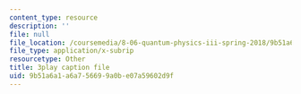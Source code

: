 ```yaml
---
content_type: resource
description: ''
file: null
file_location: /coursemedia/8-06-quantum-physics-iii-spring-2018/9b51a6a1a6a756699a0be07a59602d9f_R6RePgr4oBo.vtt
file_type: application/x-subrip
resourcetype: Other
title: 3play caption file
uid: 9b51a6a1-a6a7-5669-9a0b-e07a59602d9f
---
```

